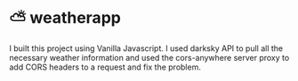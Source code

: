 # :partly_sunny: weatherapp

I built this project using Vanilla Javascript. I used darksky API to pull all the necessary weather information and used the cors-anywhere server proxy to add CORS headers to a request and fix the problem. 
